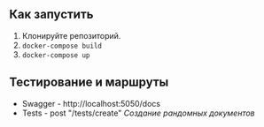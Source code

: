 ## Как запустить
1. Клонируйте репозиторий.
2. `docker-compose build`
3. `docker-compose up`

## Тестирование и маршруты
- Swagger - http://localhost:5050/docs
- Tests - post "/tests/create" *Создание рандомных документов*

